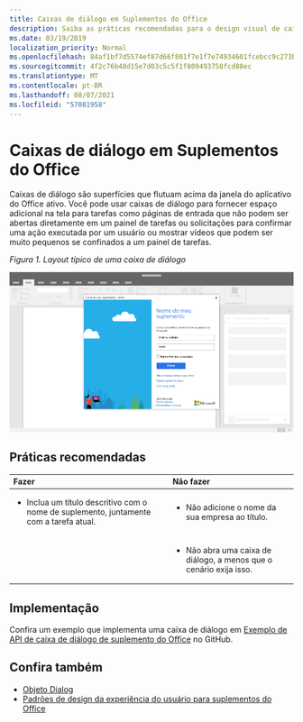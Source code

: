 ```yaml
---
title: Caixas de diálogo em Suplementos do Office
description: Saiba as práticas recomendadas para o design visual de caixas de diálogo em Office de complementos.
ms.date: 03/19/2019
localization_priority: Normal
ms.openlocfilehash: 84af1bf7d5574ef87d66f801f7e1f7e74934601fcebcc9c273b9e9e40e8f4e38
ms.sourcegitcommit: 4f2c76b48d15e7d03c5c5f1f809493758fcd88ec
ms.translationtype: MT
ms.contentlocale: pt-BR
ms.lasthandoff: 08/07/2021
ms.locfileid: "57081958"
---
```

# <a name="dialog-boxes-in-office-add-ins"></a>Caixas de diálogo em Suplementos do Office

Caixas de diálogo são superfícies que flutuam acima da janela do aplicativo do Office ativo. Você pode usar caixas de diálogo para fornecer espaço adicional na tela para tarefas como páginas de entrada que não podem ser abertas diretamente em um painel de tarefas ou solicitações para confirmar uma ação executada por um usuário ou mostrar vídeos que podem ser muito pequenos se confinados a um painel de tarefas.

*Figura 1. Layout típico de uma caixa de diálogo*

![Layout típico de uma caixa de diálogo exibida em um Office aplicativo.](../images/overview-with-app-dialog.png)

## <a name="best-practices"></a>Práticas recomendadas

|Fazer|Não fazer|
|:-----|:--------|
|<ul><li>Inclua um título descritivo com o nome de suplemento, juntamente com a tarefa atual.</li></ul>|<ul><li>Não adicione o nome da sua empresa ao título.</li></ul>|
||<ul><li>Não abra uma caixa de diálogo, a menos que o cenário exija isso.</li></ul>|

## <a name="implementation"></a>Implementação

Confira um exemplo que implementa uma caixa de diálogo em [Exemplo de API de caixa de diálogo de suplemento do Office](https://github.com/OfficeDev/Office-Add-in-Dialog-API-Simple-Example) no GitHub.

## <a name="see-also"></a>Confira também

- [Objeto Dialog](/javascript/api/office/office.dialog)
- [Padrões de design da experiência do usuário para suplementos do Office](../design/ux-design-pattern-templates.md)
